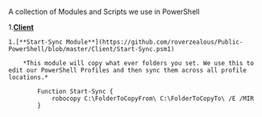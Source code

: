 A collection of Modules and Scripts we use in PowerShell

1.[**Client**](https://github.com/roverzealous/Public-PowerShell/tree/master/Client)

    1.[**Start-Sync Module**](https://github.com/roverzealous/Public-PowerShell/blob/master/Client/Start-Sync.psm1)

        *This module will copy what ever folders you set. We use this to edit our PowerShell Profiles and then sync them across all profile locations.*

            Function Start-Sync {
                robocopy C:\FolderToCopyFrom\ C:\FolderToCopyTo\ /E /MIR
            }

